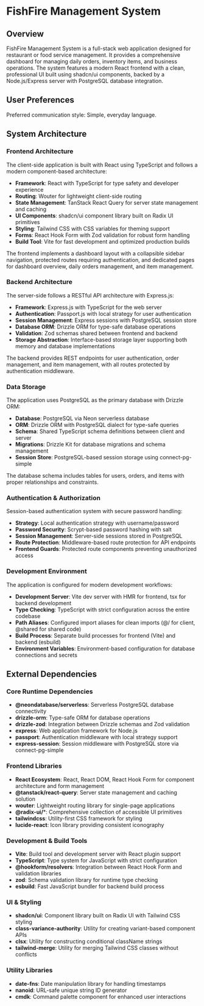 # FishFire Management System

## Overview

FishFire Management System is a full-stack web application designed for restaurant or food service management. It provides a comprehensive dashboard for managing daily orders, inventory items, and business operations. The system features a modern React frontend with a clean, professional UI built using shadcn/ui components, backed by a Node.js/Express server with PostgreSQL database integration.

## User Preferences

Preferred communication style: Simple, everyday language.

## System Architecture

### Frontend Architecture
The client-side application is built with React using TypeScript and follows a modern component-based architecture:

- **Framework**: React with TypeScript for type safety and developer experience
- **Routing**: Wouter for lightweight client-side routing
- **State Management**: TanStack React Query for server state management and caching
- **UI Components**: shadcn/ui component library built on Radix UI primitives
- **Styling**: Tailwind CSS with CSS variables for theming support
- **Forms**: React Hook Form with Zod validation for robust form handling
- **Build Tool**: Vite for fast development and optimized production builds

The frontend implements a dashboard layout with a collapsible sidebar navigation, protected routes requiring authentication, and dedicated pages for dashboard overview, daily orders management, and item management.

### Backend Architecture
The server-side follows a RESTful API architecture with Express.js:

- **Framework**: Express.js with TypeScript for the web server
- **Authentication**: Passport.js with local strategy for user authentication
- **Session Management**: Express sessions with PostgreSQL session store
- **Database ORM**: Drizzle ORM for type-safe database operations
- **Validation**: Zod schemas shared between frontend and backend
- **Storage Abstraction**: Interface-based storage layer supporting both memory and database implementations

The backend provides REST endpoints for user authentication, order management, and item management, with all routes protected by authentication middleware.

### Data Storage
The application uses PostgreSQL as the primary database with Drizzle ORM:

- **Database**: PostgreSQL via Neon serverless database
- **ORM**: Drizzle ORM with PostgreSQL dialect for type-safe queries
- **Schema**: Shared TypeScript schema definitions between client and server
- **Migrations**: Drizzle Kit for database migrations and schema management
- **Session Store**: PostgreSQL-based session storage using connect-pg-simple

The database schema includes tables for users, orders, and items with proper relationships and constraints.

### Authentication & Authorization
Session-based authentication system with secure password handling:

- **Strategy**: Local authentication strategy with username/password
- **Password Security**: Scrypt-based password hashing with salt
- **Session Management**: Server-side sessions stored in PostgreSQL
- **Route Protection**: Middleware-based route protection for API endpoints
- **Frontend Guards**: Protected route components preventing unauthorized access

### Development Environment
The application is configured for modern development workflows:

- **Development Server**: Vite dev server with HMR for frontend, tsx for backend development
- **Type Checking**: TypeScript with strict configuration across the entire codebase
- **Path Aliases**: Configured import aliases for clean imports (@/ for client, @shared for shared code)
- **Build Process**: Separate build processes for frontend (Vite) and backend (esbuild)
- **Environment Variables**: Environment-based configuration for database connections and secrets

## External Dependencies

### Core Runtime Dependencies
- **@neondatabase/serverless**: Serverless PostgreSQL database connectivity
- **drizzle-orm**: Type-safe ORM for database operations
- **drizzle-zod**: Integration between Drizzle schemas and Zod validation
- **express**: Web application framework for Node.js
- **passport**: Authentication middleware with local strategy support
- **express-session**: Session middleware with PostgreSQL store via connect-pg-simple

### Frontend Libraries
- **React Ecosystem**: React, React DOM, React Hook Form for component architecture and form management
- **@tanstack/react-query**: Server state management and caching solution
- **wouter**: Lightweight routing library for single-page applications
- **@radix-ui/***: Comprehensive collection of accessible UI primitives
- **tailwindcss**: Utility-first CSS framework for styling
- **lucide-react**: Icon library providing consistent iconography

### Development & Build Tools
- **Vite**: Build tool and development server with React plugin support
- **TypeScript**: Type system for JavaScript with strict configuration
- **@hookform/resolvers**: Integration between React Hook Form and validation libraries
- **zod**: Schema validation library for runtime type checking
- **esbuild**: Fast JavaScript bundler for backend build process

### UI & Styling
- **shadcn/ui**: Component library built on Radix UI with Tailwind CSS styling
- **class-variance-authority**: Utility for creating variant-based component APIs
- **clsx**: Utility for constructing conditional className strings
- **tailwind-merge**: Utility for merging Tailwind CSS classes without conflicts

### Utility Libraries
- **date-fns**: Date manipulation library for handling timestamps
- **nanoid**: URL-safe unique string ID generator
- **cmdk**: Command palette component for enhanced user interactions